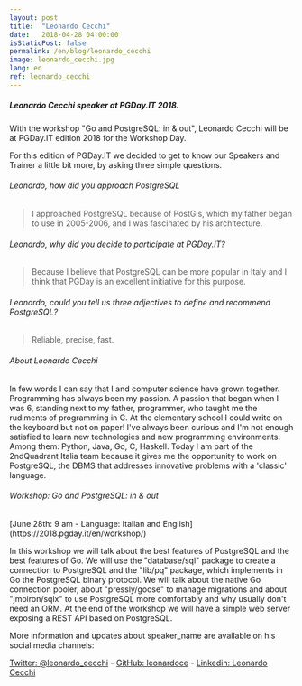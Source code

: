 ```yaml
---
layout: post
title:  "Leonardo Cecchi"
date:   2018-04-28 04:00:00
isStaticPost: false
permalink: /en/blog/leonardo_cecchi
image: leonardo_cecchi.jpg
lang: en
ref: leonardo_cecchi
---
```


<h5>Leonardo Cecchi speaker at PGDay.IT 2018.</h5>

With the workshop "Go and PostgreSQL: in & out", Leonardo Cecchi will be at PGDay.IT edition 2018 for the Workshop Day.

For this edition of PGDay.IT we decided to get to know our Speakers and Trainer a little bit more, by asking three simple questions.

<h6>Leonardo, how did you approach PostgreSQL</h6>

>I approached PostgreSQL because of PostGis, which my father began to use in 2005-2006, and I was fascinated by his architecture.

<h6>Leonardo, why did you decide to participate at PGDay.IT?</h6>

>Because I believe that PostgreSQL can be more popular in Italy and I think that PGDay is an excellent initiative for this purpose.

<h6>Leonardo, could you tell us three adjectives to define and recommend PostgreSQL?</h6>

>Reliable, precise, fast.

<h6>About Leonardo Cecchi</h6>

In few words I can say that I and computer science have grown together. Programming has always been my passion. A passion that began when I was 6, standing next to my father, programmer, who taught me the rudiments of programming in C. At the elementary school I could write on the keyboard but not on paper! I've always been curious and I'm not enough satisfied to learn new technologies and new programming environments. Among them: Python, Java, Go, C, Haskell. Today I am part of the 2ndQuadrant Italia team because it gives me the opportunity to work on PostgreSQL, the DBMS that addresses innovative problems with a 'classic' language.

<h6>Workshop: Go and PostgreSQL: in & out</h6>
[June 28th: 9 am - Language: Italian and English](https://2018.pgday.it/en/workshop/)

In this workshop we will talk about the best features of PostgreSQL and the best features of Go. We will use the "database/sql" package to create a connection to PostgreSQL and the "lib/pq" package, which implements in Go the PostgreSQL binary protocol. We will talk about the native Go connection pooler, about "pressly/goose" to manage migrations and about "jmoiron/sqlx" to use PostgreSQL more comfortably and why usually don't need an ORM. At the end of the workshop we will have a simple web server exposing a REST API based on PostgreSQL.

More information and updates about speaker_name are available on his social media channels:

[Twitter: @leonardo_cecchi](hhttps://twitter.com/leonardo_cecchi/)  -  [GitHub: leonardoce](https://github.com/leonardoce/)  -  [Linkedin: Leonardo Cecchi](https://www.linkedin.com/in/leonardo-cecchi-54b0a396/)
